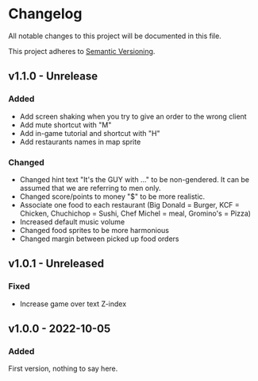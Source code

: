 # Changelog
All notable changes to this project will be documented in this file.

This project adheres to [Semantic Versioning](https://semver.org/spec/v2.0.0.html).

## v1.1.0 - Unrelease
### Added
- Add screen shaking when you try to give an order to the wrong client
- Add mute shortcut with "M"
- Add in-game tutorial and shortcut with "H"
- Add restaurants names in map sprite

### Changed
- Changed hint text "It's the GUY with ..." to be non-gendered. It can be assumed that we are referring to men only.
- Changed score/points to money "$" to be more realistic.
- Associate one food to each restaurant (Big Donald = Burger, KCF = Chicken, Chuchichop = Sushi, Chef Michel = meal, Gromino's = Pizza)
- Increased default music volume
- Changed food sprites to be more harmonious
- Changed margin between picked up food orders

## v1.0.1 - Unreleased
### Fixed
- Increase game over text Z-index

## v1.0.0 - 2022-10-05
### Added
First version, nothing to say here.
